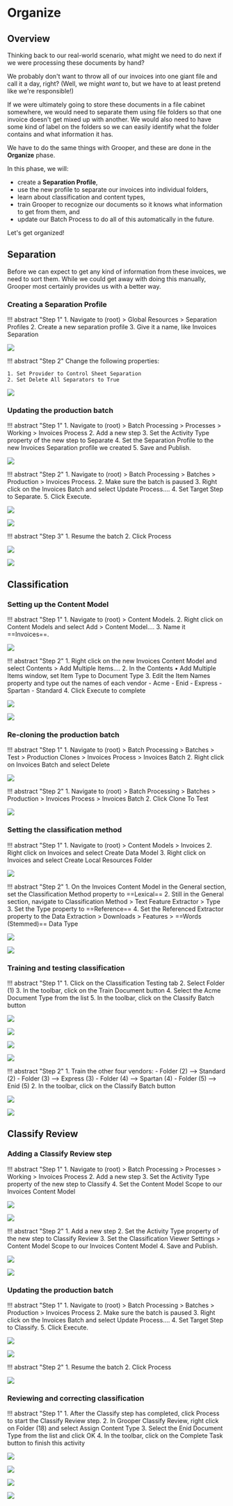 # Organize

## Overview

Thinking back to our real-world scenario, what might we need to do next if we were processing these documents by hand?

We probably don't want to throw all of our invoices into one giant file and call it a day, right? (Well, we might _want_ to, but we have to at least pretend like we're responsible!)

If we were ultimately going to store these documents in a file cabinet somewhere, we would need to separate them using file folders so that one invoice doesn't get mixed up with another. We would also need to have some kind of label on the folders so we can easily identify what the folder contains and what information it has.

We have to do the same things with Grooper, and these are done in the **Organize** phase.

In this phase, we will:

- create a **Separation Profile**,
- use the new profile to separate our invoices into individual folders,
- learn about classification and content types,
- train Grooper to recognize our documents so it knows what information to get from them, and
- update our Batch Process to do all of this automatically in the future.

Let's get organized!

## Separation

Before we can expect to get any kind of information from these invoices, we need to sort them. While we could get away with doing this manually, Grooper most certainly provides us with a better way.

### Creating a Separation Profile

!!! abstract "Step 1"
    1. Navigate to (root) > Global Resources > Separation Profiles 
    2. Create a new separation profile
    3. Give it a name, like Invoices Separation

![](../img/vol-1/3-1/006.png)

!!! abstract "Step 2"
    Change the following properties:
    
    1. Set Provider to Control Sheet Separation
    2. Set Delete All Separators to True

![](../img/vol-1/3-1/013.png)

### Updating the production batch

!!! abstract "Step 1"
    1. Navigate to (root) > Batch Processing > Processes > Working > Invoices Process
    2. Add a new step
    3. Set the Activity Type property of the new step to Separate
    4. Set the Separation Profile to the new Invoices Separation profile we created
    5. Save and Publish.

![](../img/vol-1/3-1/016.png)

!!! abstract "Step 2"
    1. Navigate to (root) > Batch Processing > Batches > Production > Invoices Process.
    2. Make sure the batch is paused
    3. Right click on the Invoices Batch and select Update Process….
    4. Set Target Step to Separate.
    5. Click Execute.

![](../img/vol-1/3-1/018.png)

![](../img/vol-1/3-1/021.png)

!!! abstract "Step 3"
    1. Resume the batch
    2. Click Process

![](../img/vol-1/3-1/027.png)

![](../img/vol-1/3-1/029.png)

## Classification

### Setting up the Content Model

!!! abstract "Step 1"
    1. Navigate to (root) > Content Models.
    2. Right click on Content Models and select Add > Content Model….
    3. Name it ==Invoices==.

![](../img/vol-1/3-2/002.png)

!!! abstract "Step 2"
    1. Right click on the new Invoices Content Model and select Contents > Add Multiple Items….
    2. In the Contents • Add Multiple Items window, set Item Type to Document Type
    3. Edit the Item Names property and type out the names of each vendor
        - Acme
        - Enid
        - Express
        - Spartan
        - Standard
    4. Click Execute to complete
    
![](../img/vol-1/3-2/005.png)

![](../img/vol-1/3-2/009.png)

### Re-cloning the production batch

!!! abstract "Step 1"
    1. Navigate to (root) > Batch Processing > Batches > Test > Production Clones > Invoices Process > Invoices Batch
    2. Right click on Invoices Batch and select Delete

![](../img/vol-1/3-2/015.png)

!!! abstract "Step 2"
    1. Navigate to (root) > Batch Processing > Batches > Production > Invoices Process > Invoices Batch
    2. Click Clone To Test

![](../img/vol-1/3-2/016.png)

### Setting the classification method

!!! abstract "Step 1"
    1. Navigate to (root) > Content Models > Invoices
    2. Right click on Invoices and select Create Data Model
    3. Right click on Invoices and select Create Local Resources Folder

![](../img/vol-1/3-2/019.png)

!!! abstract "Step 2"
    1. On the Invoices Content Model in the General section, set the Classification Method property to ==Lexical==
    2. Still in the General section, navigate to Classification Method > Text Feature Extractor > Type
    3. Set the Type property to ==Reference==
    4. Set the Referenced Extractor property to the Data Extraction > Downloads > Features > ==Words (Stemmed)== Data Type

![](../img/vol-1/3-2/021.png)

![](../img/vol-1/3-2/026.png)

### Training and testing classification

!!! abstract "Step 1"
    1. Click on the Classification Testing tab
    2. Select Folder (1)
    3. In the toolbar, click on the Train Document button
    4. Select the Acme Document Type from the list
    5. In the toolbar, click on the Classify Batch button

![](../img/vol-1/3-2/027.png)

![](../img/vol-1/3-2/028.png)

![](../img/vol-1/3-2/031.png)

![](../img/vol-1/3-2/035.png)

!!! abstract "Step 2"
    1. Train the other four vendors:
        - Folder (2) --> Standard (2)
        - Folder (3) --> Express (3)
        - Folder (4) --> Spartan (4)
        - Folder (5) --> Enid (5)
    2. In the toolbar, click on the Classify Batch button

![](../img/vol-1/3-2/035.png)

![](../img/vol-1/3-2/038.png)

## Classify Review

### Adding a Classify Review step

!!! abstract "Step 1"
    1. Navigate to (root) > Batch Processing > Processes > Working > Invoices Process
    2. Add a new step
    3. Set the Activity Type property of the new step to Classify
    4. Set the Content Model Scope to our Invoices Content Model

![](../img/vol-1/3-3/001.png)

![](../img/vol-1/3-3/002.png)

!!! abstract "Step 2"
    1. Add a new step
    2. Set the Activity Type property of the new step to Classify Review
    3. Set the Classification Viewer Settings > Content Model Scope to our Invoices Content Model
    4. Save and Publish.

![](../img/vol-1/3-3/003.png)

![](../img/vol-1/3-3/004.png)

### Updating the production batch

!!! abstract "Step 1"
    1. Navigate to (root) > Batch Processing > Batches > Production > Invoices Process
    2. Make sure the batch is paused
    3. Right click on the Invoices Batch and select Update Process….
    4. Set Target Step to Classify.
    5. Click Execute.

![](../img/vol-1/3-3/007.png)

![](../img/vol-1/3-3/008.png)

!!! abstract "Step 2"
    1. Resume the batch
    2. Click Process

![](../img/vol-1/3-3/011.png)

### Reviewing and correcting classification

!!! abstract "Step 1"
    1. After the Classify step has completed, click Process to start the Classify Review step.
    2. In Grooper Classify Review, right click on Folder (18) and select Assign Content Type
    3. Select the Enid Document Type from the list and click OK
    4. In the toolbar, click on the Complete Task button to finish this activity

![](../img/vol-1/3-3/015.png)

![](../img/vol-1/3-3/017.png)

![](../img/vol-1/3-3/019.png)

![](../img/vol-1/3-3/021.png)